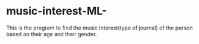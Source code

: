 # music-interest-ML-
This is the program to find the music Interest(type of journal) of the person based on their age and their gender.
